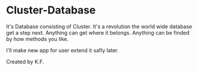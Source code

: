 # Cluster-Database
It's Database consisting of Cluster. 
It's a revolution the world wide database get a step next.
Anything can get where it belongs. Anything can be finded by how methods you like.

I'll make new app for user extend it safly later.

Created by K.F.

